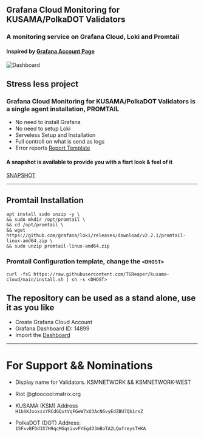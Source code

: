 ## Grafana Cloud Monitoring for KUSAMA/PolkaDOT Validators ##
### A monitoring service on Grafana Cloud, Loki and Promtail ###
#### Inspired by [Grafana Account Page](https://grafana.com/grafana/dashboards/14899) ####

![Dashboard](https://rmrk.mypinata.cloud/ipfs/bafybeigtp22b45hq4bbjkidxucqnq2e3ielk5bhqvojk4cbz3hjukzots4)

## Stress less project ###
### Grafana Cloud Monitoring for KUSAMA/PolkaDOT Validators is a single agent installation, PROMTAIL ###
* No need to install Grafana
* No need to setup Loki
* Serveless Setup and Installation
* Full controll on what is send as logs
* Error reports [Report Template](https://github.com/TGReaper/kusama-cloud/blob/22fa7557ef4e48737bc6b7522e192a031b040e05/error-report.pdf) 

#### A snapshot is available to provide you with a fisrt look & feel of it ####
[SNAPSHOT](https://ksmnetwork.grafana.net/dashboard/snapshot/CY4DF3m7hQJmdRTt1X9K6TzJ5Z3woErt)

---
## Promtail Installation ##
```
apt install sudo unzip -y \
&& sudo mkdir /opt/promtail \
&& cd /opt/promtail \
&& wget https://github.com/grafana/loki/releases/download/v2.2.1/promtail-linux-amd64.zip \
&& sudo unzip promtail-linux-amd64.zip
```

### Promtail Configuration template, change the ```<DHOST>``` ###
```
curl -fsS https://raw.githubusercontent.com/TGReaper/kusama-cloud/main/install.sh | sh -s <DHOST>
```

## The repository can be used as a stand alone, use it as you like ##
* Create Grafana Cloud Account 
* Grafana Dashboard ID: 14899
* Import the [Dashboard](https://grafana.com/grafana/dashboards/14899) 

---
# For Support && Nominations #
* Display name for Validators. KSMNETWORK && KSMNETWORK-WEST 
* Riot @gtoocool:matrix.org

* KUSAMA (KSM) Address
```H1bSKJxoxzxYRCdGQutVqFGeW7xU3AcN6vyEdZBU7Qb1rsZ```

* PolkaDOT (DOT) Address:
```15FxvBFDd3X7H9qcMGqsiuvFYEg4D3mBoTA2LQufreysTHKA```
